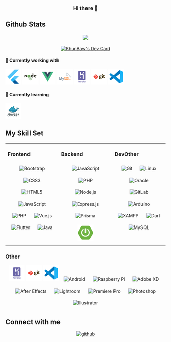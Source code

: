 ### <div align="center">Hi there 👋</div>

## Github Stats
<div align="center">
  <img src="https://github-readme-stats.vercel.app/api?username=khunbaw&show_icons=true&count_private=true&hide_border=true" align="center" />
  </a>
  </div>
  <br/>
  <div align="center">
  <a href="https://app.daily.dev/KhunBaw"><img src="https://api.daily.dev/devcards/14fb2319835b48f5b5ecc0e168cfae3d.png?r=3nw" width="200" align="center" alt="KhunBaw's Dev Card"/></a>
  </div>

#### 🔭 Currently working with  

<a href="https://flutter.dev/" title="Flutter"><img src="icons/frameworks/flutter.png" width="50" /></a>
<a href="https://nodejs.org/" title="Node.js"><img src="icons/frameworks/nodejs.svg" width="50" /></a>
<a href="https://vuejs.org/" title="Vue.js"><img src="icons/frameworks/vuejs.svg" width="50" /></a>
<a href="https://www.mysql.com/" title="MySQL"><img src="icons/databases/mysql.svg" width="50" /></a>
<a href="https://www.heroku.com/" title="Heroku"><img src="icons/cloud/heroku.svg" width="50" /></a>
<a href="https://git-scm.com/" title="Git"><img src="icons/others/git.svg" width="50" /></a>
<a href="https://code.visualstudio.com/" title="Visual Studio Code"><img src="icons/editors/vscode.svg" width="50" /></a>  
 
#### 🌱 Currently learning  
<a href="https://www.docker.com/" title="Docker"><img src="icons/cloud/docker.svg" width="50" /></a>  

## My Skill Set  
<table><tr><td valign="top" width="33%">

### Frontend  
<div align="center">  
<img style="margin: 10px" src="https://profilinator.rishav.dev/skills-assets/bootstrap-plain.svg" alt="Bootstrap" height="50" />  
<img style="margin: 10px" src="https://profilinator.rishav.dev/skills-assets/css3-original-wordmark.svg" alt="CSS3" height="50" />  
<img style="margin: 10px" src="https://profilinator.rishav.dev/skills-assets/html5-original-wordmark.svg" alt="HTML5" height="50" />  
<img style="margin: 10px" src="https://profilinator.rishav.dev/skills-assets/javascript-original.svg" alt="JavaScript" height="50" />  
<img style="margin: 10px" src="https://profilinator.rishav.dev/skills-assets/php-original.svg" alt="PHP" height="50" />  
<img style="margin: 10px" src="https://profilinator.rishav.dev/skills-assets/vuejs-original-wordmark.svg" alt="Vue.js" height="50" />  
<img style="margin: 10px" src="https://profilinator.rishav.dev/skills-assets/flutterio-icon.svg" alt="Flutter" height="50" />  
<img style="margin: 10px" src="https://profilinator.rishav.dev/skills-assets/java-original-wordmark.svg" alt="Java" height="50" />  
</div>

</td><td valign="top" width="33%">

### Backend  
<div align="center">  
<img style="margin: 10px" src="https://profilinator.rishav.dev/skills-assets/javascript-original.svg" alt="JavaScript" height="50" />  
<img style="margin: 10px" src="https://profilinator.rishav.dev/skills-assets/php-original.svg" alt="PHP" height="50" />  
<img style="margin: 10px" src="https://profilinator.rishav.dev/skills-assets/nodejs-original-wordmark.svg" alt="Node.js" height="50" />  
<img style="margin: 10px" src="https://profilinator.rishav.dev/skills-assets/express-original-wordmark.svg" alt="Express.js" height="50" />  
<img style="margin: 10px" src="https://profilinator.rishav.dev/skills-assets/prisma.png" alt="Prisma" height="50" />  
<img style="margin: 10px" src="icons/frameworks/springboot.png" alt="SpringBoot" height="50" />
</div>

</td><td valign="top" width="33%">

### DevOther  
<div align="center">  
<img style="margin: 10px" src="https://profilinator.rishav.dev/skills-assets/git-scm-icon.svg" alt="Git" height="50" />  
<img style="margin: 10px" src="https://profilinator.rishav.dev/skills-assets/linux-original.svg" alt="Linux" height="50" />  
<img style="margin: 10px" src="https://profilinator.rishav.dev/skills-assets/oracle-original.svg" alt="Oracle" height="50" />  
<img style="margin: 10px" src="https://profilinator.rishav.dev/skills-assets/gitlab.svg" alt="GitLab" height="50" />  
<img style="margin: 10px" src="https://profilinator.rishav.dev/skills-assets/arduino.png" alt="Arduino" height="50" />  
<img style="margin: 10px" src="https://profilinator.rishav.dev/skills-assets/xampp.png" alt="XAMPP" height="50" />  
<img style="margin: 10px" src="https://profilinator.rishav.dev/skills-assets/dartlang-icon.svg" alt="Dart" height="50" />  
<img style="margin: 10px" src="https://profilinator.rishav.dev/skills-assets/mysql-original-wordmark.svg" alt="MySQL" height="50" />  
</div>

</td></tr></table>  

### Other  
<div align="center">
<a href="https://www.heroku.com/" title="Heroku"><img src="icons/cloud/heroku.svg" width="50" /></a>
<a href="https://git-scm.com/" title="Git"><img src="icons/others/git.svg" width="50" /></a>
<a href="https://code.visualstudio.com/" title="Visual Studio Code"><img src="icons/editors/vscode.svg" width="50" /></a>
<img style="margin: 10px" src="https://profilinator.rishav.dev/skills-assets/android-original-wordmark.svg" alt="Android" height="50" />  
<img style="margin: 10px" src="https://profilinator.rishav.dev/skills-assets/raspberrypi.png" alt="Raspberry Pi" height="50" />  
<img style="margin: 10px" src="https://profilinator.rishav.dev/skills-assets/adobexd.png" alt="Adobe XD" height="50" />  
<img style="margin: 10px" src="https://profilinator.rishav.dev/skills-assets/aftereffects.png" alt="After Effects" height="50" />  
<img style="margin: 10px" src="https://profilinator.rishav.dev/skills-assets/lightroom.png" alt="Lightroom" height="50" />  
<img style="margin: 10px" src="https://profilinator.rishav.dev/skills-assets/adobepremierepro.png" alt="Premiere Pro" height="50" />  
<img style="margin: 10px" src="https://profilinator.rishav.dev/skills-assets/photoshop-plain.svg" alt="Photoshop" height="50" />  
<img style="margin: 10px" src="https://profilinator.rishav.dev/skills-assets/adobe_illustrator-icon.svg" alt="Illustrator" height="50" />  
</div>  

## Connect with me  
<div align="center">
<a href="https://github.com/khunbaw" target="_blank">
<img src=https://img.shields.io/badge/github-%2324292e.svg?&style=for-the-badge&logo=github&logoColor=white alt=github style="margin-bottom: 5px;" />
</div>  
